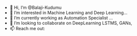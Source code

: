 - 👋 Hi, I’m @Balaji-Kudumu
- 👀 I’m interested in Machine Learning and Deep Learning...
- 🌱 I’m currently working as Automation Specialist ...
- 💞️ I’m looking to collaborate on DeepLearning LSTMS, GANs, 
- 📫 Reach me out:  

<!---
Balaji-Kudum/Balaji-Kudum is a ✨ special ✨ repository because its `README.md` (this file) appears on your GitHub profile.
You can click the Preview link to take a look at your changes.
--->

